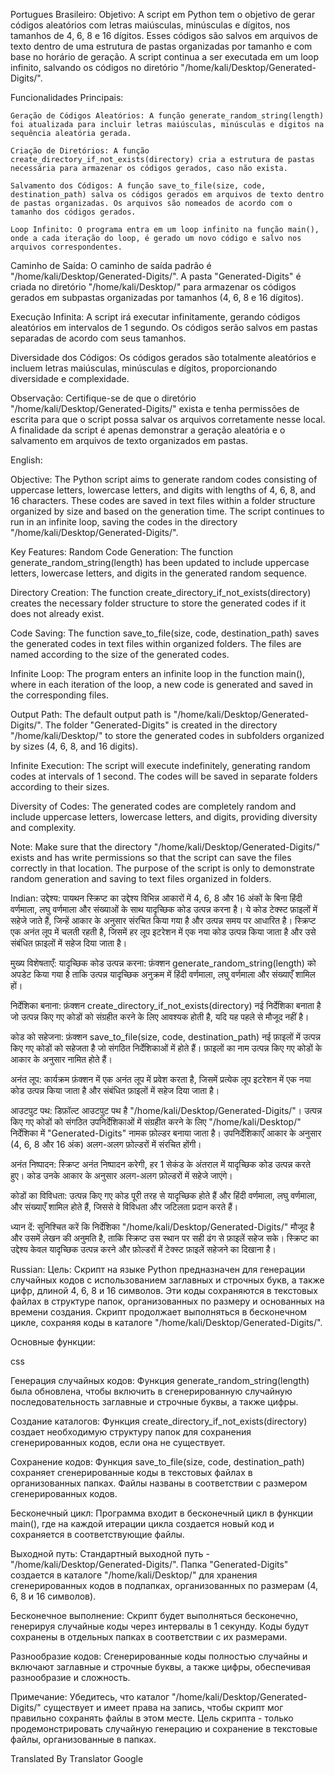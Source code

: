 Portugues Brasileiro:
Objetivo:
A script em Python tem o objetivo de gerar códigos aleatórios com letras maiúsculas, minúsculas e dígitos, nos tamanhos de 4, 6, 8 e 16 dígitos. Esses códigos são salvos em arquivos de texto dentro de uma estrutura de pastas organizadas por tamanho e com base no horário de geração. A script continua a ser executada em um loop infinito, salvando os códigos no diretório "/home/kali/Desktop/Generated-Digits/".

Funcionalidades Principais:

    Geração de Códigos Aleatórios: A função generate_random_string(length) foi atualizada para incluir letras maiúsculas, minúsculas e dígitos na sequência aleatória gerada.

    Criação de Diretórios: A função create_directory_if_not_exists(directory) cria a estrutura de pastas necessária para armazenar os códigos gerados, caso não exista.

    Salvamento dos Códigos: A função save_to_file(size, code, destination_path) salva os códigos gerados em arquivos de texto dentro de pastas organizadas. Os arquivos são nomeados de acordo com o tamanho dos códigos gerados.

    Loop Infinito: O programa entra em um loop infinito na função main(), onde a cada iteração do loop, é gerado um novo código e salvo nos arquivos correspondentes.

Caminho de Saída:
O caminho de saída padrão é "/home/kali/Desktop/Generated-Digits/". A pasta "Generated-Digits" é criada no diretório "/home/kali/Desktop/" para armazenar os códigos gerados em subpastas organizadas por tamanhos (4, 6, 8 e 16 dígitos).

Execução Infinita:
A script irá executar infinitamente, gerando códigos aleatórios em intervalos de 1 segundo. Os códigos serão salvos em pastas separadas de acordo com seus tamanhos.

Diversidade dos Códigos:
Os códigos gerados são totalmente aleatórios e incluem letras maiúsculas, minúsculas e dígitos, proporcionando diversidade e complexidade.

Observação:
Certifique-se de que o diretório "/home/kali/Desktop/Generated-Digits/" exista e tenha permissões de escrita para que o script possa salvar os arquivos corretamente nesse local. A finalidade da script é apenas demonstrar a geração aleatória e o salvamento em arquivos de texto organizados em pastas.


English:

Objective:
The Python script aims to generate random codes consisting of uppercase letters, lowercase letters, and digits with lengths of 4, 6, 8, and 16 characters. These codes are saved in text files within a folder structure organized by size and based on the generation time. The script continues to run in an infinite loop, saving the codes in the directory "/home/kali/Desktop/Generated-Digits/".

Key Features:
Random Code Generation: The function generate_random_string(length) has been updated to include uppercase letters, lowercase letters, and digits in the generated random sequence.

Directory Creation: The function create_directory_if_not_exists(directory) creates the necessary folder structure to store the generated codes if it does not already exist.

Code Saving: The function save_to_file(size, code, destination_path) saves the generated codes in text files within organized folders. The files are named according to the size of the generated codes.

Infinite Loop: The program enters an infinite loop in the function main(), where in each iteration of the loop, a new code is generated and saved in the corresponding files.

Output Path:
The default output path is "/home/kali/Desktop/Generated-Digits/". The folder "Generated-Digits" is created in the directory "/home/kali/Desktop/" to store the generated codes in subfolders organized by sizes (4, 6, 8, and 16 digits).

Infinite Execution:
The script will execute indefinitely, generating random codes at intervals of 1 second. The codes will be saved in separate folders according to their sizes.

Diversity of Codes:
The generated codes are completely random and include uppercase letters, lowercase letters, and digits, providing diversity and complexity.

Note:
Make sure that the directory "/home/kali/Desktop/Generated-Digits/" exists and has write permissions so that the script can save the files correctly in that location. The purpose of the script is only to demonstrate random generation and saving to text files organized in folders.

Indian:
उद्देश्य:
पायथन स्क्रिप्ट का उद्देश्य विभिन्न आकारों में 4, 6, 8 और 16 अंकों के बिना हिंदी वर्णमाला, लघु वर्णमाला और संख्याओं के साथ यादृच्छिक कोड उत्पन्न करना है। ये कोड टेक्स्ट फ़ाइलों में सहेजे जाते हैं, जिन्हें आकार के अनुसार संरचित किया गया है और उत्पन्न समय पर आधारित है। स्क्रिप्ट एक अनंत लूप में चलती रहती है, जिसमें हर लूप इटरेशन में एक नया कोड उत्पन्न किया जाता है और उसे संबंधित फ़ाइलों में सहेज दिया जाता है।

मुख्य विशेषताएँ:
यादृच्छिक कोड उत्पन्न करना: फ़ंक्शन generate_random_string(length) को अपडेट किया गया है ताकि उत्पन्न यादृच्छिक अनुक्रम में हिंदी वर्णमाला, लघु वर्णमाला और संख्याएँ शामिल हों।

निर्देशिका बनाना: फ़ंक्शन create_directory_if_not_exists(directory) नई निर्देशिका बनाता है जो उत्पन्न किए गए कोडों को संग्रहीत करने के लिए आवश्यक होती है, यदि यह पहले से मौजूद नहीं है।

कोड को सहेजना: फ़ंक्शन save_to_file(size, code, destination_path) नई फ़ाइलों में उत्पन्न किए गए कोडों को सहेजता है जो संगठित निर्देशिकाओं में होते हैं। फ़ाइलों का नाम उत्पन्न किए गए कोडों के आकार के अनुसार नामित होते हैं।

अनंत लूप: कार्यक्रम फ़ंक्शन में एक अनंत लूप में प्रवेश करता है, जिसमें प्रत्येक लूप इटरेशन में एक नया कोड उत्पन्न किया जाता है और संबंधित फ़ाइलों में सहेज दिया जाता है।

आउटपुट पथ:
डिफ़ॉल्ट आउटपुट पथ है "/home/kali/Desktop/Generated-Digits/"। उत्पन्न किए गए कोडों को संगठित उपनिर्देशिकाओं में संग्रहीत करने के लिए "/home/kali/Desktop/" निर्देशिका में "Generated-Digits" नामक फ़ोल्डर बनाया जाता है। उपनिर्देशिकाएँ आकार के अनुसार (4, 6, 8 और 16 अंक) अलग-अलग फ़ोल्डरों में संरचित होंगी।

अनंत निष्पादन:
स्क्रिप्ट अनंत निष्पादन करेगी, हर 1 सेकंड के अंतराल में यादृच्छिक कोड उत्पन्न करते हुए। कोड उनके आकार के अनुसार अलग-अलग फ़ोल्डरों में सहेजे जाएंगे।

कोडों का विविधता:
उत्पन्न किए गए कोड पूरी तरह से यादृच्छिक होते हैं और हिंदी वर्णमाला, लघु वर्णमाला, और संख्याएँ शामिल होते हैं, जिससे वे विविधता और जटिलता प्रदान करते हैं।

ध्यान दें:
सुनिश्चित करें कि निर्देशिका "/home/kali/Desktop/Generated-Digits/" मौजूद है और उसमें लेखन की अनुमति है, ताकि स्क्रिप्ट उस स्थान पर सही ढंग से फ़ाइलें सहेज सके। स्क्रिप्ट का उद्देश्य केवल यादृच्छिक उत्पन्न करने और फ़ोल्डरों में टेक्स्ट फ़ाइलें सहेजने का दिखाना है।

Russian:
Цель:
Скрипт на языке Python предназначен для генерации случайных кодов с использованием заглавных и строчных букв, а также цифр, длиной 4, 6, 8 и 16 символов. Эти коды сохраняются в текстовых файлах в структуре папок, организованных по размеру и основанных на времени создания. Скрипт продолжает выполняться в бесконечном цикле, сохраняя коды в каталоге "/home/kali/Desktop/Generated-Digits/".

Основные функции:

css

Генерация случайных кодов: Функция generate_random_string(length) была обновлена, чтобы включить в сгенерированную случайную последовательность заглавные и строчные буквы, а также цифры.

Создание каталогов: Функция create_directory_if_not_exists(directory) создает необходимую структуру папок для сохранения сгенерированных кодов, если она не существует.

Сохранение кодов: Функция save_to_file(size, code, destination_path) сохраняет сгенерированные коды в текстовых файлах в организованных папках. Файлы названы в соответствии с размером сгенерированных кодов.

Бесконечный цикл: Программа входит в бесконечный цикл в функции main(), где на каждой итерации цикла создается новый код и сохраняется в соответствующие файлы.

Выходной путь:
Стандартный выходной путь - "/home/kali/Desktop/Generated-Digits/". Папка "Generated-Digits" создается в каталоге "/home/kali/Desktop/" для хранения сгенерированных кодов в подпапках, организованных по размерам (4, 6, 8 и 16 символов).

Бесконечное выполнение:
Скрипт будет выполняться бесконечно, генерируя случайные коды через интервалы в 1 секунду. Коды будут сохранены в отдельных папках в соответствии с их размерами.

Разнообразие кодов:
Сгенерированные коды полностью случайны и включают заглавные и строчные буквы, а также цифры, обеспечивая разнообразие и сложность.

Примечание:
Убедитесь, что каталог "/home/kali/Desktop/Generated-Digits/" существует и имеет права на запись, чтобы скрипт мог правильно сохранять файлы в этом месте. Цель скрипта - только продемонстрировать случайную генерацию и сохранение в текстовые файлы, организованные в папках.

Translated By Translator Google
